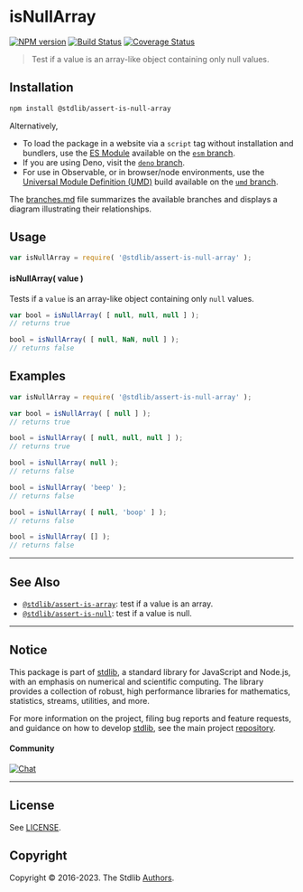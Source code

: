 <!--

@license Apache-2.0

Copyright (c) 2018 The Stdlib Authors.

Licensed under the Apache License, Version 2.0 (the "License");
you may not use this file except in compliance with the License.
You may obtain a copy of the License at

   http://www.apache.org/licenses/LICENSE-2.0

Unless required by applicable law or agreed to in writing, software
distributed under the License is distributed on an "AS IS" BASIS,
WITHOUT WARRANTIES OR CONDITIONS OF ANY KIND, either express or implied.
See the License for the specific language governing permissions and
limitations under the License.

-->

# isNullArray

[![NPM version][npm-image]][npm-url] [![Build Status][test-image]][test-url] [![Coverage Status][coverage-image]][coverage-url] <!-- [![dependencies][dependencies-image]][dependencies-url] -->

> Test if a value is an array-like object containing only null values.

<section class="installation">

## Installation

```bash
npm install @stdlib/assert-is-null-array
```

Alternatively,

-   To load the package in a website via a `script` tag without installation and bundlers, use the [ES Module][es-module] available on the [`esm` branch][esm-url].
-   If you are using Deno, visit the [`deno` branch][deno-url].
-   For use in Observable, or in browser/node environments, use the [Universal Module Definition (UMD)][umd] build available on the [`umd` branch][umd-url].

The [branches.md][branches-url] file summarizes the available branches and displays a diagram illustrating their relationships.

</section>

<section class="usage">

## Usage

```javascript
var isNullArray = require( '@stdlib/assert-is-null-array' );
```

#### isNullArray( value )

Tests if a `value` is an array-like object containing only `null` values.

```javascript
var bool = isNullArray( [ null, null, null ] );
// returns true

bool = isNullArray( [ null, NaN, null ] );
// returns false
```

</section>

<!-- /.usage -->

<section class="examples">

## Examples

<!-- eslint no-undef: "error" -->

```javascript
var isNullArray = require( '@stdlib/assert-is-null-array' );

var bool = isNullArray( [ null ] );
// returns true

bool = isNullArray( [ null, null, null ] );
// returns true

bool = isNullArray( null );
// returns false

bool = isNullArray( 'beep' );
// returns false

bool = isNullArray( [ null, 'boop' ] );
// returns false

bool = isNullArray( [] );
// returns false
```

</section>

<!-- /.examples -->

<!-- Section for related `stdlib` packages. Do not manually edit this section, as it is automatically populated. -->

<section class="related">

* * *

## See Also

-   <span class="package-name">[`@stdlib/assert-is-array`][@stdlib/assert/is-array]</span><span class="delimiter">: </span><span class="description">test if a value is an array.</span>
-   <span class="package-name">[`@stdlib/assert-is-null`][@stdlib/assert/is-null]</span><span class="delimiter">: </span><span class="description">test if a value is null.</span>

</section>

<!-- /.related -->

<!-- Section for all links. Make sure to keep an empty line after the `section` element and another before the `/section` close. -->


<section class="main-repo" >

* * *

## Notice

This package is part of [stdlib][stdlib], a standard library for JavaScript and Node.js, with an emphasis on numerical and scientific computing. The library provides a collection of robust, high performance libraries for mathematics, statistics, streams, utilities, and more.

For more information on the project, filing bug reports and feature requests, and guidance on how to develop [stdlib][stdlib], see the main project [repository][stdlib].

#### Community

[![Chat][chat-image]][chat-url]

---

## License

See [LICENSE][stdlib-license].


## Copyright

Copyright &copy; 2016-2023. The Stdlib [Authors][stdlib-authors].

</section>

<!-- /.stdlib -->

<!-- Section for all links. Make sure to keep an empty line after the `section` element and another before the `/section` close. -->

<section class="links">

[npm-image]: http://img.shields.io/npm/v/@stdlib/assert-is-null-array.svg
[npm-url]: https://npmjs.org/package/@stdlib/assert-is-null-array

[test-image]: https://github.com/stdlib-js/assert-is-null-array/actions/workflows/test.yml/badge.svg?branch=main
[test-url]: https://github.com/stdlib-js/assert-is-null-array/actions/workflows/test.yml?query=branch:main

[coverage-image]: https://img.shields.io/codecov/c/github/stdlib-js/assert-is-null-array/main.svg
[coverage-url]: https://codecov.io/github/stdlib-js/assert-is-null-array?branch=main

<!--

[dependencies-image]: https://img.shields.io/david/stdlib-js/assert-is-null-array.svg
[dependencies-url]: https://david-dm.org/stdlib-js/assert-is-null-array/main

-->

[chat-image]: https://img.shields.io/gitter/room/stdlib-js/stdlib.svg
[chat-url]: https://app.gitter.im/#/room/#stdlib-js_stdlib:gitter.im

[stdlib]: https://github.com/stdlib-js/stdlib

[stdlib-authors]: https://github.com/stdlib-js/stdlib/graphs/contributors

[umd]: https://github.com/umdjs/umd
[es-module]: https://developer.mozilla.org/en-US/docs/Web/JavaScript/Guide/Modules

[deno-url]: https://github.com/stdlib-js/assert-is-null-array/tree/deno
[umd-url]: https://github.com/stdlib-js/assert-is-null-array/tree/umd
[esm-url]: https://github.com/stdlib-js/assert-is-null-array/tree/esm
[branches-url]: https://github.com/stdlib-js/assert-is-null-array/blob/main/branches.md

[stdlib-license]: https://raw.githubusercontent.com/stdlib-js/assert-is-null-array/main/LICENSE

<!-- <related-links> -->

[@stdlib/assert/is-array]: https://github.com/stdlib-js/assert-is-array

[@stdlib/assert/is-null]: https://github.com/stdlib-js/assert-is-null

<!-- </related-links> -->

</section>

<!-- /.links -->
